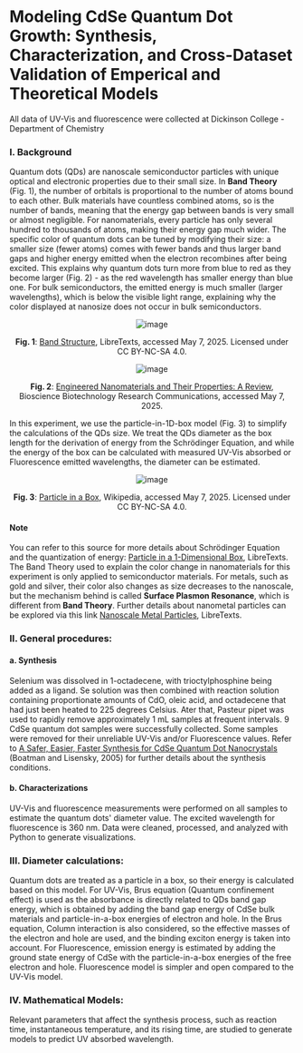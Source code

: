 # Modeling CdSe Quantum Dot Growth: Synthesis, Characterization, and Cross-Dataset Validation of Emperical and Theoretical Models
All data of UV-Vis and fluorescence were collected at Dickinson College - Department of Chemistry

### I. Background
Quantum dots (QDs) are nanoscale semiconductor particles with unique optical and electronic properties due to their small size. In **Band Theory** (Fig. 1), the number of orbitals is proportional to the number of atoms bound to each other. Bulk materials have countless combined atoms, so is the number of bands, meaning that the energy gap between bands is very small or almost negligible. 
For nanomaterials, every particle has only several hundred to thousands of atoms, making their energy gap much wider. The specific color of quantum dots can be tuned by modifying their size: a smaller size (fewer atoms) comes with fewer bands and thus larger band gaps and higher energy emitted when the electron recombines after being excited. This explains why quantum dots turn more from blue to red as they become larger (Fig. 2) - as the red wavelength has smaller energy than blue one. 
For bulk semiconductors, the emitted energy is much smaller (larger wavelengths), which is below the visible light range, explaining why the color displayed at nanosize does not occur in bulk semiconductors. 

<div align="center">

![image](https://github.com/user-attachments/assets/ff7a2778-a8fc-45a8-9390-4342223ef03b)

**Fig. 1**: [Band Structure](https://chem.libretexts.org/Bookshelves/Physical_and_Theoretical_Chemistry_Textbook_Maps/Supplemental_Modules_(Physical_and_Theoretical_Chemistry)/Chemical_Bonding/Fundamentals_of_Chemical_Bonding/Band_Structure), LibreTexts, accessed May 7, 2025. Licensed under CC BY-NC-SA 4.0.

![image](https://github.com/user-attachments/assets/988d62e3-6e8e-44f5-b81c-524c660fb102)

**Fig. 2**: [Engineered Nanomaterials and Their Properties: A Review](https://bbrc.in/engineered-nanomaterials-and-their-properties-a-review-2/), Bioscience Biotechnology Research Communications, accessed May 7, 2025.
</div>
In this experiment, we use the particle-in-1D-box model (Fig. 3) to simplify the calculations of the QDs size. We treat the QDs diameter as the box length for the derivation of energy from the Schrödinger Equation, and while the energy of the box can be calculated with measured UV-Vis absorbed or Fluorescence emitted wavelengths, the diameter can be estimated.

<div align="center">
  
![image](https://github.com/user-attachments/assets/d4d666c5-1f9d-4fde-9341-40185a4a54f5)

**Fig. 3**: [Particle in a Box](https://en.wikipedia.org/wiki/Particle_in_a_box), Wikipedia, accessed May 7, 2025. Licensed under CC BY-NC-SA 4.0.
</div>

#### Note
You can refer to this source for more details about Schrödinger Equation and the quantization of energy: [Particle in a 1-Dimensional Box](https://chem.libretexts.org/Bookshelves/Physical_and_Theoretical_Chemistry_Textbook_Maps/Supplemental_Modules_(Physical_and_Theoretical_Chemistry)/Quantum_Mechanics/05.5%3A_Particle_in_Boxes/Particle_in_a_1-Dimensional_box), LibreTexts.
The Band Theory used to explain the color change in nanomaterials for this experiment is only applied to semiconductor materials. For metals, such as gold and silver, their color also changes as size decreases to the nanoscale, but the mechanism behind is called **Surface Plasmon Resonance**, which is different from **Band Theory**. Further details about nanometal particles can be explored via this link [Nanoscale Metal Particles](https://chem.libretexts.org/Bookshelves/Inorganic_Chemistry/Introduction_to_Inorganic_Chemistry_(Wikibook)/11%3A_Basic_Science_of_Nanomaterials/11.06%3A_Nanoscale_Metal_Particles), LibreTexts.

### II. General procedures: 
#### a. Synthesis
Selenium was dissolved in 1-octadecene, with trioctylphosphine being added as a ligand. Se solution was then combined with reaction solution containing proportionate amounts of CdO, oleic acid, and octadecene that had just been heated to 225 degrees Celsius. Ater that, Pasteur pipet was used to rapidly remove approximately 1 mL samples at frequent intervals. 9 CdSe quantum dot samples were successfully collected. Some samples were removed for their unreliable UV-Vis and/or Fluorescence values. Refer to [A Safer, Easier, Faster Synthesis for CdSe Quantum Dot Nanocrystals](https://doi.org/10.1021/ed082p1697) (Boatman and Lisensky, 2005) for further details about the synthesis conditions. 
#### b. Characterizations
UV-Vis and fluorescence measurements were performed on all samples to estimate the quantum dots' diameter value. The excited wavelength for fluorescence is 360 nm. Data were cleaned, processed, and analyzed with Python to generate visualizations.
### III. Diameter calculations: 
Quantum dots are treated as a particle in a box, so their energy is calculated based on this model. For UV-Vis, Brus equation (Quantum confinement effect) is used as the absorbance is directly related to QDs band gap energy, which is obtained by adding the band gap energy of CdSe bulk materials and particle-in-a-box energies of electron and hole. In the Brus equation, Column interaction is also considered, so the effective masses of the electron and hole are used, and the binding exciton energy is taken into account. 
For Fluorescence, emission energy is estimated by adding the ground state energy of CdSe with the particle-in-a-box energies of the free electron and hole. Fluorescence model is  simpler and open compared to the UV-Vis model.
### IV. Mathematical Models:
Relevant parameters that affect the synthesis process, such as reaction time, instantaneous temperature, and its rising time, are studied to generate models to predict UV absorbed wavelength. 
